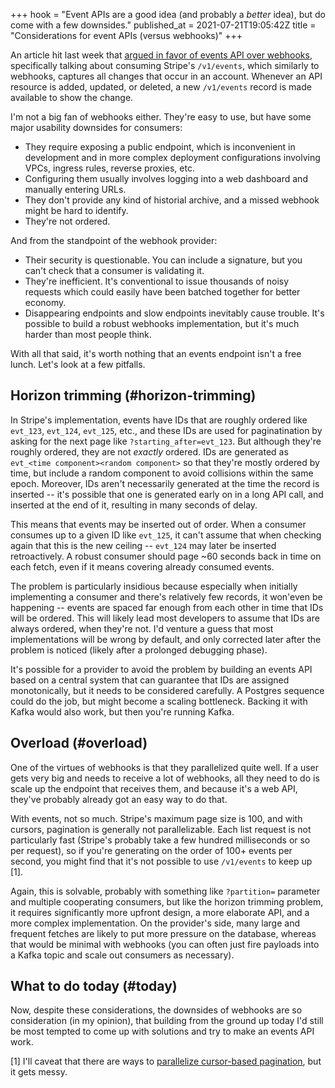 +++
hook = "Event APIs are a good idea (and probably a _better_ idea), but do come with a few downsides."
published_at = 2021-07-21T19:05:42Z
title = "Considerations for event APIs (versus webhooks)"
+++

An article hit last week that [argued in favor of events API over webhooks](https://blog.syncinc.so/events-not-webhooks), specifically talking about consuming Stripe's `/v1/events`, which similarly to webhooks, captures all changes that occur in an account. Whenever an API resource is added, updated, or deleted, a new `/v1/events` record is made available to show the change.

I'm not a big fan of webhooks either. They're easy to use, but have some major usability downsides for consumers:

* They require exposing a public endpoint, which is inconvenient in development and in more complex deployment configurations involving VPCs, ingress rules, reverse proxies, etc.
* Configuring them usually involves logging into a web dashboard and manually entering URLs.
* They don't provide any kind of historial archive, and a missed webhook might be hard to identify.
* They're not ordered.

And from the standpoint of the webhook provider:

* Their security is questionable. You can include a signature, but you can't check that a consumer is validating it.
* They're inefficient. It's conventional to issue thousands of noisy requests which could easily have been batched together for better economy.
* Disappearing endpoints and slow endpoints inevitably cause trouble. It's possible to build a robust webhooks implementation, but it's much harder than most people think.

With all that said, it's worth nothing that an events endpoint isn't a free lunch. Let's look at a few pitfalls.

## Horizon trimming (#horizon-trimming)

In Stripe's implementation, events have IDs that are roughly ordered like `evt_123`, `evt_124`, `evt_125`, etc., and these IDs are used for paginatination by asking for the next page like `?starting_after=evt_123`. But although they're roughly ordered, they are not _exactly_ ordered. IDs are generated as `evt_<time component><random component>` so that they're mostly ordered by time, but include a random component to avoid collisions within the same epoch. Moreover, IDs aren't necessarily generated at the time the record is inserted -- it's possible that one is generated early on in a long API call, and inserted at the end of it, resulting in many seconds of delay.

This means that events may be inserted out of order. When a consumer consumes up to a given ID like `evt_125`, it can't assume that when checking again that this is the new ceiling -- `evt_124` may later be inserted retroactively. A robust consumer should page ~60 seconds back in time on each fetch, even if it means covering already consumed events.

The problem is particularly insidious because especially when initially implementing a consumer and there's relatively few records, it won'even be happening  -- events are spaced far enough from each other in time that IDs will be ordered. This will likely lead most developers to assume that IDs are always ordered, when they're not. I'd venture a guess that most implementations will be wrong by default, and only corrected later after the problem is noticed (likely after a prolonged debugging phase).

It's possible for a provider to avoid the problem by building an events API based on a central system that can guarantee that IDs are assigned monotonically, but it needs to be considered carefully. A Postgres sequence could do the job, but might become a scaling bottleneck. Backing it with Kafka would also work, but then you're running Kafka.

## Overload (#overload)

One of the virtues of webhooks is that they parallelized quite well. If a user gets very big and needs to receive a lot of webhooks, all they need to do is scale up the endpoint that receives them, and because it's a web API, they've probably already got an easy way to do that.

With events, not so much. Stripe's maximum page size is 100, and with cursors, pagination is generally not parallelizable. Each list request is not particularly fast (Stripe's probably take a few hundred milliseconds or so per request), so if you're generating on the order of 100+ events per second, you might find that it's not possible to use `/v1/events` to keep up [1].

Again, this is solvable, probably with something like `?partition=` parameter and multiple cooperating consumers, but like the horizon trimming problem, it requires significantly more upfront design, a more elaborate API, and a more complex implementation. On the provider's side, many large and frequent fetches are likely to put more pressure on the database, whereas that would be minimal with webhooks (you can often just fire payloads into a Kafka topic and scale out consumers as necessary).

## What to do today (#today)

Now, despite these considerations, the downsides of webhooks are so consideration (in my opinion), that building from the ground up today I'd still be most tempted to come up with solutions and try to make an events API work.

[1] I'll caveat that there are ways to [parallelize cursor-based pagination](/fragments/offset-pagination), but it gets messy.
